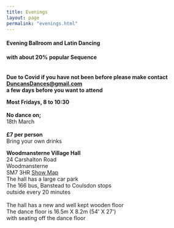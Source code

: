 ```yaml
---
title: Evenings
layout: page
permalink: "evenings.html"
---
```



<article class="grid_12 center-text">
<h4>Evening Ballroom and Latin Dancing</h4>
<h4>with about 20% popular Sequence</h4>
</article>


<article class="grid_12 center-text padded-bottom">
  <dl>
         <BR>
           <dt><strong>Due to Covid if you have not been before please make contact
             <a href="mailto:DuncansDances@gmail.com">DuncansDances@gmail.com</a></strong></dt>
              <dt><strong>a few days before you want to attend</strong></dt>
   </dl>
</article>   
    
  <article class="grid_6 center-text padded-bottom">
  <dl>   
       <dt><strong>Most Fridays, 8 to 10:30</strong></dt>
        <BR>
      <dt><strong>No dance on;</strong></dt> 
         <dt>18th March</dt>
          <BR>
          <dt><strong>£7 per person</strong></dt>
 <dt>Bring your own drinks</dt>
      </dl>
</article>
  
<article class="grid_6 center-text padded-bottom">
  <dl>
 <dt><strong>Woodmansterne Village Hall</strong></dt>
       <dt>24 Carshalton Road</dt>
      <dt>Woodmansterne</dt>
       <dt>SM7 3HR <a href="http://streetmap.co.uk/grid/527573_160104/" target="_blank" >Show Map</a></dt>
    <dt>The hall has a large car park</dt>
    <dt>The 166 bus, Banstead to Coulsdon stops</dt>
    <dt> outside every 20 minutes</dt>
<BR>
<dt>The hall has a new and well kept wooden floor</dt>
<dt>The dance floor is 16.5m X 8.2m (54' X 27') </dt>
<dt>with seating off the dance floor</dt>
  </dl>
</article>
      
<article class="grid_6 center-text padded-bottom">
  <dl>
<dt><strong></strong></dt>
<dt><strong></strong></dt>
<dt><strong></strong></dt>
<dt></dt>
<dt><strong></strong></dt>
  </dl>
</article>

<article class="grid_12 center-text padded-bottom">
<dl>
<dt><strong></strong></dt>
 <dt></dt>
</dl>
</article>

